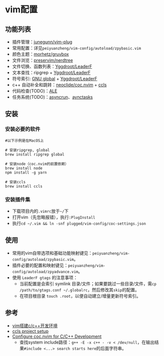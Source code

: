 # vim配置

## 功能列表

- 插件管理：[junegunn/vim-plug](https://github.com/junegunn/vim-plug)
- 常用配置：详见`peiyuanzheng/vim-config/autoload/zpybasic.vim`
- 颜色主题：[morhetz/gruvbox](https://github.com/morhetz/gruvbox)
- 文件浏览：[preservim/nerdtree](https://github.com/preservim/nerdtree)
- 文件切换、函数列表：[Yggdroot/LeaderF](https://github.com/Yggdroot/LeaderF)
- 文本查找：ripgrep + [Yggdroot/LeaderF](https://github.com/Yggdroot/LeaderF)
- 符号索引: [GNU global](https://www.gnu.org/software/global) + [Yggdroot/LeaderF](https://github.com/Yggdroot/LeaderF)
- c++ 自动补全和跳转：[neoclide/coc.nvim](https://github.com/neoclide/coc.nvim) + [ccls](https://github.com/MaskRay/ccls)
- 代码检查(TODO)：[ALE](https://github.com/dense-analysis/ale)
- 任务系统(TODO)：[asyncrun](https://github.com/skywind3000/asyncrun.vim)、[aynctasks](https://github.com/skywind3000/asynctasks.vim)


## 安装

### 安装必要的软件

``` shell
#以下示例是在MacOS上

# 安装ripgrep, global
brew install ripgrep global

# 安装node（coc.nvim的前置依赖）
brew install node
npm install -g yarn

# 安装ccls
brew install ccls
```

### 安装插件集

- 下载项目内的`.vimrc`放于`~/`下
- 打开vim（先忽略报错），执行`:PlugInstall`
- 执行`cd ~/.vim && ln -snf plugged/vim-config/coc-settings.json`


## 使用

- 常用的vim自带选项和基础功能映射键见：`peiyuanzheng/vim-config/autoload/zpybasic.vim`。
- 插件必要的配置和映射键见：`peiyuanzheng/vim-config/autoload/zpyadvance.vim`。
- 使用 `LeaderF gtags` 的注意事项：
  - 当前配置是会索引 symlink 目录/文件；如果要跳过一些目录/文件，需`cp /path/to/gtags.conf ~/.globalrc`，然后修改其`skip`的配置。
  - 在项目根目录 `touch .root`，以便自动建立/增量更新符号索引。


## 参考

- [vim搭建c/c++开发环境](https://www.zhihu.com/question/47691414/answer/373700711)
- [ccls project setup](https://github.com/MaskRay/ccls/wiki/Project-Setup)
- [Configure coc.nvim for C/C++ Development](https://ianding.io/2019/07/29/configure-coc-nvim-for-c-c++-development/)
  - 查找system include路径：`g++ -E -x c++ - -v < /dev/null`，在输出结果`#include <...> search starts here`的后面字符串。
